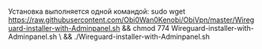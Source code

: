 Установка выполняется одной командой:
sudo wget https://raw.githubusercontent.com/Obi0Wan0Kenobi/ObiVpn/master/Wireguard-installer-with-Adminpanel.sh && chmod 774 Wireguard-installer-with-Adminpanel.sh \ && ./Wireguard-installer-with-Adminpanel.sh

